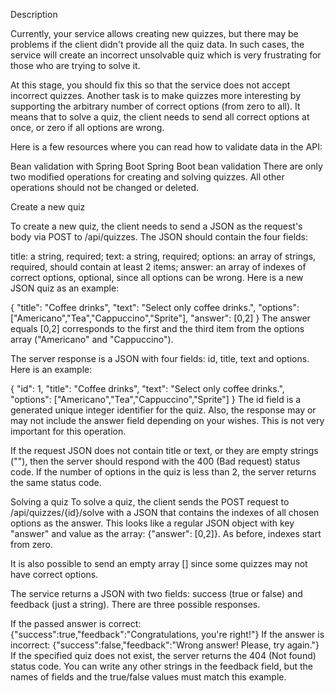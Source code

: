 Description

Currently, your service allows creating new quizzes, but there may be problems if the client didn't provide all the quiz data. In such cases, the service will create an incorrect unsolvable quiz which is very frustrating for those who are trying to solve it.

At this stage, you should fix this so that the service does not accept incorrect quizzes. Another task is to make quizzes more interesting by supporting the arbitrary number of correct options (from zero to all). It means that to solve a quiz, the client needs to send all correct options at once, or zero if all options are wrong.

Here is a few resources where you can read how to validate data in the API:

Bean validation with Spring Boot
Spring Boot bean validation
There are only two modified operations for creating and solving quizzes. All other operations should not be changed or deleted.

Create a new quiz

To create a new quiz, the client needs to send a JSON as the request's body via POST to /api/quizzes. The JSON should contain the four fields:

title: a string, required;
text: a string, required;
options: an array of strings, required, should contain at least 2 items;
answer: an array of indexes of correct options, optional, since all options can be wrong.
Here is a new JSON quiz as an example:

{
  "title": "Coffee drinks",
  "text": "Select only coffee drinks.",
  "options": ["Americano","Tea","Cappuccino","Sprite"],
  "answer": [0,2]
}
The answer equals [0,2] corresponds to the first and the third item from the options array ("Americano" and "Cappuccino").

The server response is a JSON with four fields: id, title, text and options. Here is an example:

{
  "id": 1,
  "title": "Coffee drinks",
  "text": "Select only coffee drinks.",
  "options": ["Americano","Tea","Cappuccino","Sprite"]
}
The id field is a generated unique integer identifier for the quiz. Also, the response may or may not include the answer field depending on your wishes. This is not very important for this operation.

If the request JSON does not contain title or text, or they are empty strings (""), then the server should respond with the 400 (Bad request) status code. If the number of options in the quiz is less than 2, the server returns the same status code.

Solving a quiz
To solve a quiz, the client sends the POST request to /api/quizzes/{id}/solve with a JSON that contains the indexes of all chosen options as the answer. This looks like a regular JSON object with key "answer" and value as the array: {"answer": [0,2]}. As before, indexes start from zero.

It is also possible to send an empty array [] since some quizzes may not have correct options.

The service returns a JSON with two fields: success (true or false) and feedback (just a string). There are three possible responses.

If the passed answer is correct:
{"success":true,"feedback":"Congratulations, you're right!"}
If the answer is incorrect:
{"success":false,"feedback":"Wrong answer! Please, try again."}
If the specified quiz does not exist, the server returns the 404 (Not found) status code.
You can write any other strings in the feedback field, but the names of fields and the true/false values must match this example.
